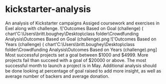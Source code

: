 # kickstarter-analysis
An analysis of Kickstarter campaigns
Assiged coursework and exercises in Exel along with challenge.
!['Outcomes Based on Goal (challenge) ( chart'C:\Users\britt.boughey\Desktop\class folder\Crowdfunding Analysis\Outcomes Based on Goal (challenge).png
!['Outcomes Based on Years (challenge) ( chart'C:\Users\britt.boughey\Desktop\class folder\Crowdfunding Analysis\Outcomes Based on Years (challenge).png]
Most successful projects set a goal between $1000 and $4999.
More projects fail than succeed with a goal of $20000 or above.
The most successful month to launch a project is in May.
Additional analysis should be done looking at percentage of goal raised to add more insight, as well as average number of backers and average donation.
